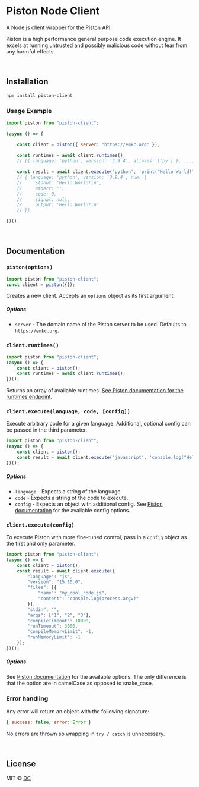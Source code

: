 # Piston Node Client

A Node.js client wrapper for the [Piston API](https://github.com/engineer-man/piston). 

Piston is a high performance general purpose code execution engine. It excels at running untrusted and possibly malicious code without fear from any harmful effects.

<br>

## Installation

```bash
npm install piston-client
```

### Usage Example

```js
import piston from "piston-client";

(async () => {

    const client = piston({ server: "https://emkc.org" });
    
    const runtimes = await client.runtimes();
    // [{ language: 'python', version: '3.9.4', aliases: ['py'] }, ...]

    const result = await client.execute('python', 'print("Hello World!")');
    // { language: 'python', version: '3.9.4', run: {
    //     stdout: 'Hello World!\n',
    //     stderr: '',
    //     code: 0,
    //     signal: null,
    //     output: 'Hello World!\n'
    // }}

})();
```

<br>

## Documentation

### `piston(options)`

```js
import piston from "piston-client";
const client = piston({});
```

Creates a new client. Accepts an `options` object as its first argument.

##### Options

- `server` - The domain name of the Piston server to be used. Defaults to `https://emkc.org`.

### `client.runtimes()`

```js
import piston from "piston-client";
(async () => {
    const client = piston();
    const runtimes = await client.runtimes();
})();
```

Returns an array of available runtimes. [See Piston documentation for the runtimes endpoint](https://github.com/engineer-man/piston#runtimes-endpoint).

### `client.execute(language, code, [config])`

Execute arbitrary code for a given language. Additional, optional config can be passed in the third parameter.

```js
import piston from "piston-client";
(async () => {
    const client = piston();
    const result = await client.execute('javascript', 'console.log("Hello world!")', { language: '3.9.4 '});
})();
```

##### Options

- `language` - Expects a string of the language.
- `code` - Expects a string of the code to execute.
- `config` - Expects an object with additional config. See [Piston documentation](https://github.com/engineer-man/piston#execute-endpoint) for the available config options.

### `client.execute(config)`

To execute Piston with more fine-tuned control, pass in a `config` object as the first and only parameter.

```js
import piston from "piston-client";
(async () => {
    const client = piston();
    const result = await client.execute({
        "language": "js",
        "version": "15.10.0",
        "files": [{
            "name": "my_cool_code.js",
            "content": "console.log(process.argv)"
        }],
        "stdin": "",
        "args": ["1", "2", "3"],
        "compileTimeout": 10000,
        "runTimeout": 3000,
        "compileMemoryLimit": -1,
        "runMemoryLimit": -1
    });
})();
```

##### Options

See [Piston documentation](https://github.com/engineer-man/piston#execute-endpoint) for the available options. The only difference is that the option are in camelCase as opposed to snake_case.

### Error handling

Any error will return an object with the following signature:

```js
{ success: false, error: Error }
```

No errors are thrown so wrapping in `try / catch` is unnecessary.

<br>

## License

MIT © [DC](https://github.com/dthree)

